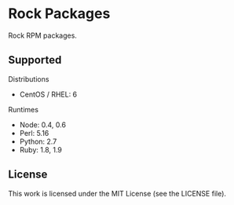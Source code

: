 Rock Packages
=============

Rock RPM packages.

## Supported

Distributions

 * CentOS / RHEL: 6

Runtimes

  * Node: 0.4, 0.6
  * Perl: 5.16
  * Python: 2.7
  * Ruby: 1.8, 1.9

## License

This work is licensed under the MIT License (see the LICENSE file).
